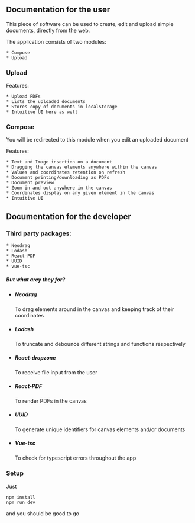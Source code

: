 ## Documentation for the user 

This piece of software can be used to create, edit and upload simple documents, directly from the web.

The application consists of two modules:  

    * Compose
    * Upload

### Upload

Features:
    
    * Upload PDFs
    * Lists the uploaded documents
    * Stores copy of documents in localStorage
    * Intuitive UI here as well

### Compose 
You will be redirected to this module when you edit an uploaded document

Features:

    * Text and Image insertion on a document
    * Dragging the canvas elements anywhere within the canvas
    * Values and coordinates retention on refresh
    * Document printing/downloading as PDFs
    * Document preview
    * Zoom in and out anywhere in the canvas 
    * Coordinates display on any given element in the canvas
    * Intuitive UI

## Documentation for the developer 

### Third party packages:

    * Neodrag
    * Lodash
    * React-PDF
    * UUID
    * vue-tsc


##### But what arey they for?  

* ##### Neodrag
    To drag elements around in the canvas and keeping track of their coordinates  
* ##### Lodash
    To truncate and debounce different strings and functions respectively

* ##### React-dropzone
    To receive file input from the user

* ##### React-PDF
    To render PDFs in the canvas

* ##### UUID
    To generate unique identifiers for canvas elements and/or documents

* ##### Vue-tsc
    To check for typescript errors throughout the app

### Setup

Just

```
npm install
npm run dev
```
and you should be good to go


<!-- * Write some good documentation this time -->
<!---->
<!-- -- no drag and drop -->
<!-- -- file limit is 5MB -->
